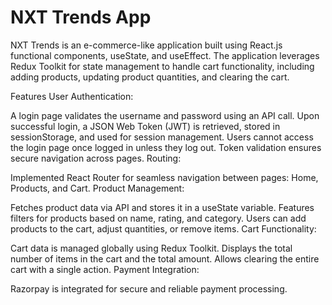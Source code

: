 # NXT Trends App


NXT Trends is an e-commerce-like application built using React.js functional components, useState, and useEffect. The application leverages Redux Toolkit for state management to handle cart functionality, including adding products, updating product quantities, and clearing the cart.

Features
User Authentication:

A login page validates the username and password using an API call.
Upon successful login, a JSON Web Token (JWT) is retrieved, stored in sessionStorage, and used for session management.
Users cannot access the login page once logged in unless they log out.
Token validation ensures secure navigation across pages.
Routing:

Implemented React Router for seamless navigation between pages: Home, Products, and Cart.
Product Management:

Fetches product data via API and stores it in a useState variable.
Features filters for products based on name, rating, and category.
Users can add products to the cart, adjust quantities, or remove items.
Cart Functionality:

Cart data is managed globally using Redux Toolkit.
Displays the total number of items in the cart and the total amount.
Allows clearing the entire cart with a single action.
Payment Integration:

Razorpay is integrated for secure and reliable payment processing.
